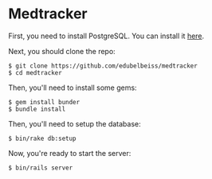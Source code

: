 # Medtracker

First, you need to install PostgreSQL. You can install it [here](https://postgresapp.com/).

Next, you should clone the repo:

    $ git clone https://github.com/edubelbeiss/medtracker
    $ cd medtracker

Then, you'll need to install some gems:

    $ gem install bunder
    $ bundle install

Then, you'll need to setup the database:

    $ bin/rake db:setup
    
Now, you're ready to start the server:

    $ bin/rails server
